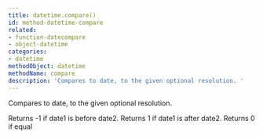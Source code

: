 ```yaml
---
title: datetime.compare()
id: method-datetime-compare
related:
- function-datecompare
- object-datetime
categories:
- datetime
methodObject: datetime
methodName: compare
description: 'Compares to date, to the given optional resolution. '
---
```


Compares to date, to the given optional resolution.

Returns -1 if date1 is before date2.
Returns 1 if date1 is after date2.
Returns 0 if equal
